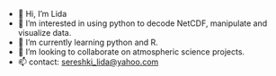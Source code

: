 - 👋 Hi, I’m Lida
- 👀 I’m interested in using python to decode NetCDF, manipulate and visualize data. 
- 🌱 I’m currently learning python and R.
- 💞️ I’m looking to collaborate on atmospheric science projects.
- 📫 contact: sereshki_lida@yahoo.com

<!---
lsereshki/lsereshki is a ✨ special ✨ repository because its `README.md` (this file) appears on your GitHub profile.
You can click the Preview link to take a look at your changes.
--->
